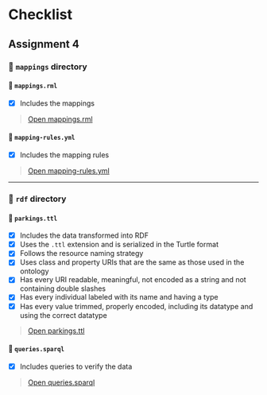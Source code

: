# Checklist
## Assignment 4
### 📁 `mappings` directory

#### 📄 `mappings.rml`
- [x] Includes the mappings
> [Open mappings.rml](./mappings/mappings.rml)

#### 📄 `mapping-rules.yml`
- [x] Includes the mapping rules
> [Open mapping-rules.yml](./mappings/mapping-rules.yml)
---

### 📁 `rdf` directory

#### 📄 `parkings.ttl`
- [x] Includes the data transformed into RDF
- [x] Uses the  `.ttl`  extension and is serialized in the Turtle format
- [x] Follows the resource naming strategy
- [x] Uses class and property URIs that are the same as those used in the ontology
- [x] Has every URI readable, meaningful, not encoded as a string and not containing double slashes
- [x] Has every individual labeled with its name and having a type
- [x] Has every value trimmed, properly encoded, including its datatype and using the correct datatype
> [Open parkings.ttl](./rdf/parkings.ttl)

#### 📄 `queries.sparql`
- [x] Includes queries to verify the data
> [Open queries.sparql](./rdf/queries.sparql)
